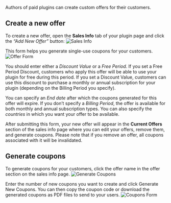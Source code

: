 [//]: # (title: Special Coupons from Plugin Developers)

Authors of paid plugins can create custom offers for their customers.

## Create a new offer
To create a new offer, open the **Sales Info** tab of your plugin page and click the *“Add New Offer”* button:
![Sales Info](sales_info.png)

This form helps you generate single-use coupons for your customers.
![Offer Form](new_offer.png)

You should enter either a *Discount Value* or a *Free Period*. If you set a Free Period Discount, customers who apply this offer will be able to use your plugin for free during this period. If you set a Discount Value, customers can use this discount to purchase a monthly or annual subscription for your plugin (depending on the Billing Period you specify).

You can specify an *End date* after which the coupons generated for this offer will expire. If you don’t specify a *Billing Period*, the offer is available for both monthly and annual subscription types. You can also specify the *countries* in which you want your offer to be available.

After submitting this form, your new offer will appear in the **Current Offers** section of the sales info page where you can edit your offers, remove them, and generate coupons. Please note that if you remove an offer, all coupons associated with it will be invalidated.

## Generate coupons
To generate coupons for your customers, click the offer name in the offer section on the sales info page.
![Generate Coupons](generate_coupons.png)

Enter the number of new coupons you want to create and click Generate New Coupons.
You can then copy the coupon code or download the generated coupons as PDF files to send to your users.
![Coupons Form](download_pdf.png)

